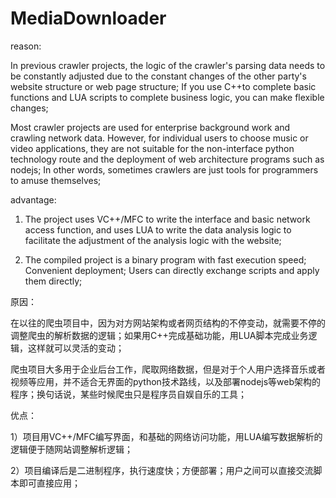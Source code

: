 # MediaDownloader

reason:

In previous crawler projects, the logic of the crawler's parsing data needs to be constantly adjusted due to the constant changes of the other party's website structure or web page structure; If you use C++to complete basic functions and LUA scripts to complete business logic, you can make flexible changes;

Most crawler projects are used for enterprise background work and crawling network data. However, for individual users to choose music or video applications, they are not suitable for the non-interface python technology route and the deployment of web architecture programs such as nodejs; In other words, sometimes crawlers are just tools for programmers to amuse themselves;



advantage:

1) The project uses VC++/MFC to write the interface and basic network access function, and uses LUA to write the data analysis logic to facilitate the adjustment of the analysis logic with the website;

2) The compiled project is a binary program with fast execution speed; Convenient deployment; Users can directly exchange scripts and apply them directly;



原因：

在以往的爬虫项目中，因为对方网站架构或者网页结构的不停变动，就需要不停的调整爬虫的解析数据的逻辑；如果用C++完成基础功能，用LUA脚本完成业务逻辑，这样就可以灵活的变动；

爬虫项目大多用于企业后台工作，爬取网络数据，但是对于个人用户选择音乐或者视频等应用，并不适合无界面的python技术路线，以及部署nodejs等web架构的程序；换句话说，某些时候爬虫只是程序员自娱自乐的工具；

优点：

1）项目用VC++/MFC编写界面，和基础的网络访问功能，用LUA编写数据解析的逻辑便于随网站调整解析逻辑；

2）项目编译后是二进制程序，执行速度快；方便部署；用户之间可以直接交流脚本即可直接应用；

